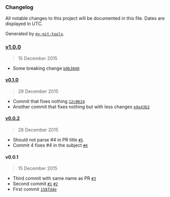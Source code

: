 ### Changelog
All notable changes to this project will be documented in this file. Dates are displayed in UTC.

Generated by [`my-git-tools`](https://github.com/dnourallah/my-git-tools).

### [v1.0.0](https://github.com/user/repo/compare/v0.1.0...v1.0.0)
> 15 December 2015
- Some breaking change [`b0b3040`](https://github.com/user/repo/commit/b0b304049847d9568585bc11399fa6cfa4cab5dc)

#### [v0.1.0](https://github.com/user/repo/compare/v0.0.2...v0.1.0)
> 29 December 2015
- Commit that fixes nothing [`12c0624`](https://github.com/user/repo/commit/12c0624e7e419a70bd5f3b403d7e0bd8f23ec617)
- Another commit that fixes nothing but with less changes [`e9a43b2`](https://github.com/user/repo/commit/e9a43b2bf50449fc0d84465308e6008cc1597bb3)

#### [v0.0.2](https://github.com/user/repo/compare/v0.0.1...v0.0.2)
> 28 December 2015
- Should not parse #4 in PR title [`#5`](https://github.com/user/repo/pull/5)
- Commit 4 fixes #4 in the subject [`#4`](https://github.com/user/repo/issues/4)

#### v0.0.1
> 15 December 2015
- Third commit with same name as PR [`#3`](https://github.com/user/repo/pull/3)
- Second commit [`#1`](https://github.com/user/repo/issues/1) [`#2`](https://github.com/user/repo/issues/2)
- First commit [`158fdde`](https://github.com/user/repo/commit/158fdde54b6188c9f9ca3034e9cb5bcc3fe3ff69)
